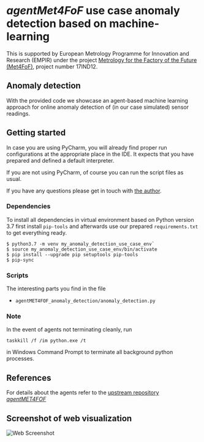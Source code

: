 # _agentMet4FoF_ use case anomaly detection based on machine-learning

This is supported by European Metrology Programme for Innovation and Research (EMPIR)
under the project
[Metrology for the Factory of the Future (Met4FoF)](https://met4fof.eu), project number
17IND12.

## Anomaly detection

With the provided code we showcase an agent-based machine learning approach for
 online anomaly detection of (in our case simulated) sensor readings.
  
## Getting started

In case you are using PyCharm, you will already find proper run configurations at the
appropriate place in the IDE. It expects that you have prepared and defined a default
interpreter.

If you are not using PyCharm, of course you can run the script files as usual.

If you have any questions please get in touch with
[the author](https://github.com/majidam20).

### Dependencies

To install all dependencies in virtual environment based on Python version 3.7 first
install `pip-tools` and afterwards use our prepared `requirements.txt` to get
everything ready.

```shell
$ python3.7 -m venv my_anomaly_detection_use_case_env`
$ source my_anomaly_detection_use_case_env/bin/activate
$ pip install --upgrade pip setuptools pip-tools
$ pip-sync
```

### Scripts

The interesting parts you find in the file

- `agentMET4FOF_anomaly_detection/anomaly_detection.py`

### Note

In the event of agents not terminating cleanly, run

```shell
taskkill /f /im python.exe /t
```

in Windows Command Prompt to terminate all background python processes.

## References

For details about the agents refer to the
[upstream repository _agentMET4FOF_](https://github.com/bangxiangyong/agentMET4FOF)

## Screenshot of web visualization
![Web Screenshot](https://github.com/bangxiangyong/agentMet4FoF/blob/master/screenshot_met4fof.png)
